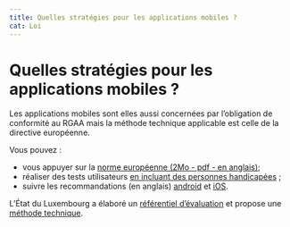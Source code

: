 ```yaml
---
title: Quelles stratégies pour les applications mobiles ?
cat: Loi
---
```


# Quelles stratégies pour les applications mobiles ?


Les applications mobiles sont elles aussi concernées par l’obligation de conformité au RGAA mais la méthode technique applicable est celle de la directive européenne.

Vous pouvez :
* vous appuyer sur la <a href="https://www.etsi.org/deliver/etsi_EN/301500_301599/301549/02.01.02_60/en_301549v020102p.pdf" download  rel="noreferrer noopener" target="_blank" title="norme européenne (2Mo - pdf - en anglais) - nouvelle fenêtre">norme européenne (2Mo - pdf - en anglais)</a>;
* réaliser des tests utilisateurs [en incluant des personnes handicapées](https://design.numerique.gouv.fr/outils/#tests) ;
* suivre les recommandations (en anglais) <a href="https://developer.android.com/guide/topics/ui/accessibility/"  rel="noreferrer noopener" target="_blank" title="android - nouvelle fenêtre">android</a> et <a href="https://developer.apple.com/design/human-interface-guidelines/foundations/inclusion#accessibility"  rel="noreferrer noopener" target="_blank" title="iOS - nouvelle fenêtre">iOS</a>.

L’État du Luxembourg a élaboré un <a rel="noreferrer noopener" target="_blank" title="référentiel d’évaluation - nouvelle fenêtre" href="https://accessibilite.public.lu/fr/raam1/index.html">référentiel d’évaluation</a> et propose une <a rel="noreferrer noopener" target="_blank" title="méthode technique - nouvelle fenêtre" href="https://accessibilite.public.lu/fr/raam1/referentiel-technique.html">méthode technique</a>. 
